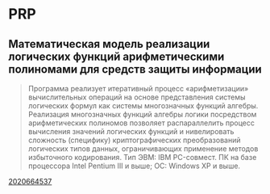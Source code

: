 # PRP

## Математическая модель реализации логических функций арифметическими полиномами для средств защиты информации

> Программа реализует итеративный процесс «арифметизации» вычислительных операций на основе представления системы логических формул как системы многозначных функций алгебры. Реализация многозначных функций алгебры логики посредством арифметических полиномов позволяет распараллелить процесс вычисления значений логических функций и нивелировать сложность (специфику) криптографических преобразований логических типов данных, ограничивающих применение методов избыточного кодирования. Тип ЭВМ: IBM PC-совмест. ПК на базе процессора Intel Pentium III и выше; ОС: Windows XP и выше.

[2020664537](http://new.fips.ru/registers-doc-view/fips_servlet?DB=EVM&DocNumber=2020664537&TypeFile=html)
